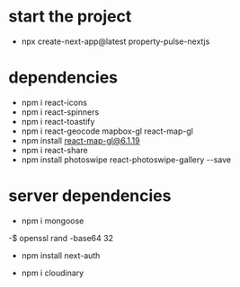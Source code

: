 # start the project
- npx create-next-app@latest property-pulse-nextjs

# dependencies
- npm i react-icons
- npm i react-spinners
- npm i react-toastify
- npm i react-geocode mapbox-gl react-map-gl
- npm install react-map-gl@6.1.19
- npm i react-share
- npm install photoswipe react-photoswipe-gallery --save

# server dependencies
- npm i mongoose

-$ openssl rand -base64 32
- npm install next-auth


- npm i cloudinary

